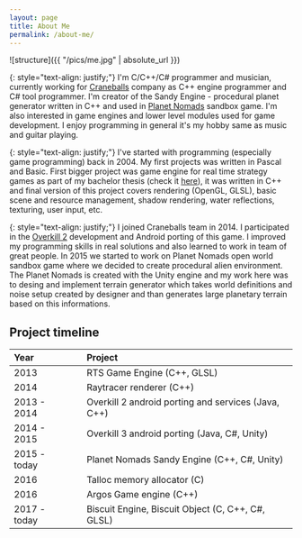 ```yaml
---
layout: page
title: About Me
permalink: /about-me/
---
```


![structure]({{ "/pics/me.jpg" | absolute_url }})

{: style="text-align: justify;"}
I'm C/C++/C# programmer and musician, currently working for [Craneballs](https://www.craneballs.com)
company as C++ engine programmer and C# tool programmer. I'm creator of the Sandy Engine - procedural planet
generator written in C++ and used in [Planet Nomads](https://www.planet-nomads.com) sandbox game. I'm also
interested in game engines and lower level modules used for game development. I enjoy programming in general
it's my hobby same as music and guitar playing.
 
{: style="text-align: justify;"}
I've started with programming (especially game programming) back in 2004. My first projects
was written in Pascal and Basic. First bigger project was game engine for real time strategy games
as part of my bachelor thesis (check it [here](https://youtu.be/JnqfQBYx5SA)), it was written in C++
and final version of this project covers rendering (OpenGL, GLSL), basic scene and resource management, shadow rendering,
water reflections, texturing, user input, etc.

{: style="text-align: justify;"}
I joined Craneballs team in 2014. I participated in the [Overkill 2](http://www.overkill2.com) development and
Android porting of this game. I improved my programming skills in real solutions and also learned to work
in team of great people. In 2015 we started to work on Planet Nomads open world sandbox game where we decided
to create procedural alien environment. The Planet Nomads is created with the Unity engine and my work here was to desing
and implement terrain generator which takes world definitions and noise setup created by designer and than
generates large planetary terrain based on this informations.

## Project timeline

| Year || Project |
|:------|-|:---------|
|2013 || RTS Game Engine (C++, GLSL)|
|2014 || Raytracer renderer (C++)|
|2013 - 2014 || Overkill 2 android porting and services (Java, C++)|
|2014 - 2015 || Overkill 3 android porting (Java, C#, Unity)|
|2015 - today || Planet Nomads Sandy Engine (C++, C#, Unity)|
|2016 || Talloc memory allocator (C)|
|2016 || Argos Game engine (C++)|
|2017 - today || Biscuit Engine, Biscuit Object (C, C++, C#, GLSL)|

